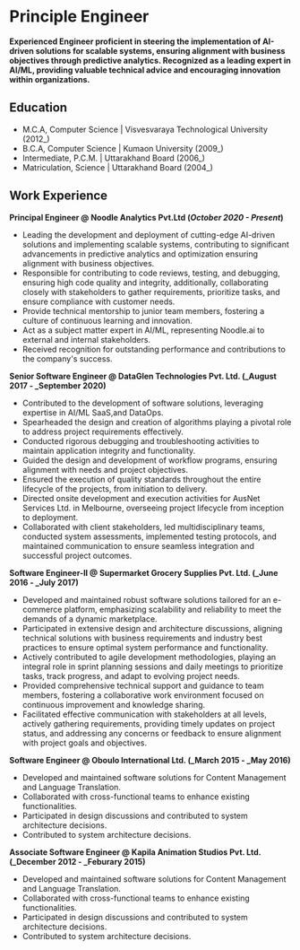 # Principle Engineer
**Experienced Engineer proficient in steering the implementation of AI-driven solutions for scalable systems, ensuring alignment with business objectives through predictive analytics. Recognized as a leading expert in AI/ML, providing valuable technical advice and encouraging innovation within organizations.**


## Education								       		
- M.C.A, Computer Science	| Visvesvaraya Technological University (2012_)	 			        		
- B.C.A, Computer Science | Kumaon University (2009_)
- Intermediate, P.C.M. | Uttarakhand Board (2006_)
- Matriculation, Science | Uttarakhand Board (2004_)

## Work Experience
**Principal Engineer @ Noodle Analytics Pvt.Ltd (_October 2020 - Present_)**
- Leading the development and deployment of cutting-edge AI-driven solutions and implementing scalable systems, contributing to significant advancements in predictive analytics and optimization  ensuring alignment with business objectives.
- Responsible for contributing to code reviews, testing, and debugging, ensuring high code quality and integrity, additionally, collaborating closely with stakeholders to gather requirements, prioritize tasks, and ensure compliance with customer needs.
- Provide technical mentorship to junior team members, fostering a culture of continuous learning and innovation.
- Act as a subject matter expert in AI/ML, representing Noodle.ai to external and internal stakeholders.
- Received recognition for outstanding performance and contributions to the company's success.


**Senior Software Engineer @ DataGlen Technologies Pvt. Ltd. (_August 2017 - _September 2020)**
- Contributed to the development of software solutions, leveraging expertise in AI/ML SaaS,and DataOps.
- Spearheaded the design and creation of algorithms playing a pivotal role to address project requirements effectively.
- Conducted rigorous debugging and troubleshooting activities to maintain application integrity and functionality.
- Guided the design and development of workflow programs, ensuring alignment with needs and project objectives.
- Ensured the execution of quality standards throughout the entire lifecycle of the projects, from initiation to delivery.
- Directed onsite development and execution activities for AusNet Services Ltd. in Melbourne, overseeing project lifecycle from inception to deployment.
- Collaborated with client stakeholders, led multidisciplinary teams, conducted system assessments, implemented testing protocols, and maintained communication to ensure seamless integration and successful project outcomes.


**Software Engineer-II @ Supermarket Grocery Supplies Pvt. Ltd. (_June 2016 - _July 2017)**
- Developed and maintained robust software solutions tailored for an e-commerce platform, emphasizing scalability and reliability to meet the demands of a dynamic marketplace.
- Participated in extensive design and architecture discussions, aligning technical solutions with business requirements and industry best practices to ensure optimal system performance and functionality.
- Actively contributed to agile development methodologies, playing an integral role in sprint planning sessions and daily meetings to prioritize tasks, track progress, and adapt to evolving project needs.
- Provided comprehensive technical support and guidance to team members, fostering a collaborative work environment focused on continuous improvement and knowledge sharing.
- Facilitated effective communication with stakeholders at all levels, actively gathering requirements, providing timely updates on project status, and addressing any concerns or feedback to ensure alignment with project goals and objectives.


**Software Engineer @ Oboulo International Ltd. (_March 2015 - _May 2016)**
- Developed and maintained software solutions for Content Management and Language Translation. 
- Collaborated with cross-functional teams to enhance existing functionalities.
- Participated in design discussions and contributed to system architecture decisions.
- Contributed to system architecture decisions.


**Associate Software Engineer @ Kapila Animation Studios Pvt. Ltd. (_December 2012 - _Feburary 2015)**
- Developed and maintained software solutions for Content Management and Language Translation. 
- Collaborated with cross-functional teams to enhance existing functionalities.
- Participated in design discussions and contributed to system architecture decisions.
- Contributed to system architecture decisions.